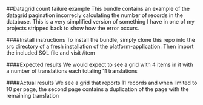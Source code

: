##Datagrid count failure example
This bundle contains an example of the datagrid pagination incorrecly calculating the number of records in the database.  This is a very simplified version of something I have in one of my projects stripped back to show how the error occurs.

####Install instructions
To install the bundle, simply clone this repo into the src directory of a fresh installation of the platform-application.  Then import the included SQL file and visit /item

####Expected results
We would expect to see a grid with 4 items in it with a number of translations each totaling 11 translations

####Actual results
We see a grid that reports 11 records and when limited to 10 per page, the second page contains a duplication of the page with the remaining translation